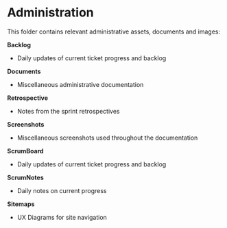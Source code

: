 # Administration

This folder contains relevant administrative assets, documents and images:

**Backlog**
- Daily updates of current ticket progress and backlog

**Documents**
- Miscellaneous administrative documentation

**Retrospective**
- Notes from the sprint retrospectives

**Screenshots**
- Miscellaneous screenshots used throughout the documentation

**ScrumBoard**
- Daily updates of current ticket progress and backlog

**ScrumNotes**
- Daily notes on current progress

**Sitemaps**
- UX Diagrams for site navigation